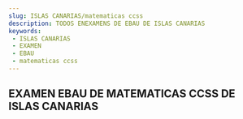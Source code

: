```yaml
---
slug: ISLAS CANARIAS/matematicas ccss
description: TODOS ENEXAMENS DE EBAU DE ISLAS CANARIAS
keywords:
 - ISLAS CANARIAS
 - EXAMEN
 - EBAU
 - matematicas ccss
---
```

## EXAMEN EBAU DE MATEMATICAS CCSS DE ISLAS CANARIAS
